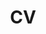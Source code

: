 ---
layout: archive
title: "CV"
permalink: https://rishabhshah-92.github.io/files/cv.pdf
author_profile: true
redirect_from:
  - /resume
---